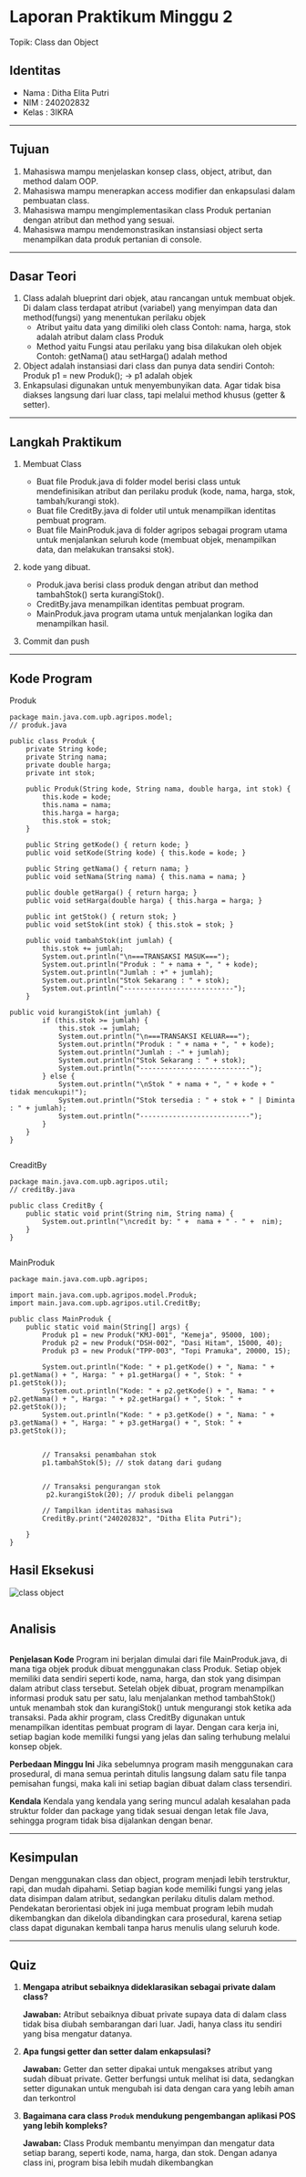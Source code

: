# Laporan Praktikum Minggu 2 
Topik: Class dan Object

## Identitas
- Nama  : Ditha Elita Putri
- NIM   : 240202832
- Kelas : 3IKRA
---

## Tujuan
1. Mahasiswa mampu menjelaskan konsep class, object, atribut, dan method dalam OOP.
2. Mahasiswa mampu menerapkan access modifier dan enkapsulasi dalam pembuatan class.
3. Mahasiswa mampu mengimplementasikan class Produk pertanian dengan atribut dan method yang sesuai.
4. Mahasiswa mampu mendemonstrasikan instansiasi object serta menampilkan data produk pertanian di console.

---

## Dasar Teori
1. Class adalah blueprint dari objek, atau rancangan untuk membuat objek.
Di dalam class terdapat atribut (variabel) yang menyimpan data dan method(fungsi) yang menentukan perilaku objek
   - Atribut yaitu data yang dimiliki oleh class
   Contoh: nama, harga, stok adalah atribut dalam class Produk
   - Method yaitu Fungsi atau perilaku yang bisa dilakukan oleh objek
   Contoh: getNama() atau setHarga() adalah method
2. Object adalah instansiasi dari class dan punya data sendiri
   Contoh: Produk p1 = new Produk(); → p1 adalah objek
4. Enkapsulasi digunakan untuk menyembunyikan data. Agar tidak bisa diakses langsung dari luar class, tapi melalui method khusus (getter & setter).

---

## Langkah Praktikum
1. Membuat Class 
   - Buat file Produk.java di folder model berisi class untuk mendefinisikan atribut dan perilaku produk (kode, nama, harga, stok, tambah/kurangi stok).
   - Buat file CreditBy.java di folder util untuk menampilkan identitas pembuat program.
   - Buat file MainProduk.java di folder agripos sebagai program utama untuk menjalankan seluruh kode (membuat objek, menampilkan data, dan melakukan transaksi stok).

2. kode yang dibuat.
   - Produk.java berisi class produk dengan atribut dan method tambahStok() serta kurangiStok().
   -  CreditBy.java menampilkan identitas pembuat program.
   - MainProduk.java program utama untuk menjalankan logika dan menampilkan hasil.
   
3. Commit dan push

---

## Kode Program

Produk
```
package main.java.com.upb.agripos.model;
// produk.java

public class Produk {
    private String kode;
    private String nama;
    private double harga;
    private int stok;

    public Produk(String kode, String nama, double harga, int stok) {
        this.kode = kode;
        this.nama = nama;
        this.harga = harga;
        this.stok = stok;
    }

    public String getKode() { return kode; }
    public void setKode(String kode) { this.kode = kode; }

    public String getNama() { return nama; }
    public void setNama(String nama) { this.nama = nama; }

    public double getHarga() { return harga; }
    public void setHarga(double harga) { this.harga = harga; }

    public int getStok() { return stok; }
    public void setStok(int stok) { this.stok = stok; }

    public void tambahStok(int jumlah) {
        this.stok += jumlah;
        System.out.println("\n===TRANSAKSI MASUK===");
        System.out.println("Produk : " + nama + ", " + kode);
        System.out.println("Jumlah : +" + jumlah);
        System.out.println("Stok Sekarang : " + stok);
        System.out.println("---------------------------");
    }

public void kurangiStok(int jumlah) {
        if (this.stok >= jumlah) {
            this.stok -= jumlah;
            System.out.println("\n===TRANSAKSI KELUAR===");
            System.out.println("Produk : " + nama + ", " + kode);
            System.out.println("Jumlah : -" + jumlah);
            System.out.println("Stok Sekarang : " + stok);
            System.out.println("---------------------------");
        } else {
            System.out.println("\nStok " + nama + ", " + kode + " tidak mencukupi!");
            System.out.println("Stok tersedia : " + stok + " | Diminta : " + jumlah);
            System.out.println("---------------------------");
        }
    }
}


```
CreaditBy
```
package main.java.com.upb.agripos.util;
// creditBy.java

public class CreditBy {
    public static void print(String nim, String nama) {
        System.out.println("\ncredit by: " +  nama + " - " +  nim);
    }
}


```
MainProduk
```
package main.java.com.upb.agripos;

import main.java.com.upb.agripos.model.Produk;
import main.java.com.upb.agripos.util.CreditBy;

public class MainProduk {
    public static void main(String[] args) {
        Produk p1 = new Produk("KMJ-001", "Kemeja", 95000, 100);
        Produk p2 = new Produk("DSH-002", "Dasi Hitam", 15000, 40);
        Produk p3 = new Produk("TPP-003", "Topi Pramuka", 20000, 15);

        System.out.println("Kode: " + p1.getKode() + ", Nama: " + p1.getNama() + ", Harga: " + p1.getHarga() + ", Stok: " + p1.getStok());
        System.out.println("Kode: " + p2.getKode() + ", Nama: " + p2.getNama() + ", Harga: " + p2.getHarga() + ", Stok: " + p2.getStok());
        System.out.println("Kode: " + p3.getKode() + ", Nama: " + p3.getNama() + ", Harga: " + p3.getHarga() + ", Stok: " + p3.getStok());
        

        // Transaksi penambahan stok
        p1.tambahStok(5); // stok datang dari gudang
      

        // Transaksi pengurangan stok
         p2.kurangiStok(20); // produk dibeli pelanggan

        // Tampilkan identitas mahasiswa
        CreditBy.print("240202832", "Ditha Elita Putri");
        
    }
}

```

## Hasil Eksekusi
![class   object](https://github.com/user-attachments/assets/204cc986-821a-458b-adf6-29d9006452ee)



```
```
## Analisis
```
```
   **Penjelasan Kode**
Program ini berjalan dimulai dari file MainProduk.java, di mana tiga objek produk dibuat menggunakan class Produk. Setiap objek memiliki data sendiri seperti kode, nama, harga, dan stok yang disimpan dalam atribut class tersebut. Setelah objek dibuat, program menampilkan informasi produk satu per satu, lalu menjalankan method tambahStok() untuk menambah stok dan kurangiStok() untuk mengurangi stok ketika ada transaksi. Pada akhir program, class CreditBy digunakan untuk menampilkan identitas pembuat program di layar. Dengan cara kerja ini, setiap bagian kode memiliki fungsi yang jelas dan saling terhubung melalui konsep objek.

**Perbedaan Minggu Ini**
Jika sebelumnya program masih menggunakan cara prosedural, di mana semua perintah ditulis langsung dalam satu file tanpa pemisahan fungsi, maka kali ini setiap bagian dibuat dalam class tersendiri.

**Kendala**
Kendala yang kendala yang sering muncul adalah kesalahan pada struktur folder dan package yang tidak sesuai dengan letak file Java, sehingga program tidak bisa dijalankan dengan benar.

---

## **Kesimpulan**

Dengan menggunakan class dan object, program menjadi lebih terstruktur, rapi, dan mudah dipahami. Setiap bagian kode memiliki fungsi yang jelas data disimpan dalam atribut, sedangkan perilaku ditulis dalam method. Pendekatan berorientasi objek ini juga membuat program lebih mudah dikembangkan dan dikelola dibandingkan cara prosedural, karena setiap class dapat digunakan kembali tanpa harus menulis ulang seluruh kode.

---

## Quiz
1. **Mengapa atribut sebaiknya dideklarasikan sebagai private dalam class?**
   
   **Jawaban:** Atribut sebaiknya dibuat private supaya data di dalam class tidak bisa diubah sembarangan dari luar. Jadi, hanya class itu sendiri yang bisa mengatur datanya.

2. **Apa fungsi getter dan setter dalam enkapsulasi?**
   
   **Jawaban:** Getter dan setter dipakai untuk mengakses atribut yang sudah dibuat private. Getter berfungsi untuk melihat isi data, sedangkan setter digunakan untuk mengubah isi data dengan cara yang lebih aman dan terkontrol

3. **Bagaimana cara class `Produk` mendukung pengembangan aplikasi POS yang lebih kompleks?**
   
   **Jawaban:** Class Produk membantu menyimpan dan mengatur data setiap barang, seperti kode, nama, harga, dan stok. Dengan adanya class ini, program bisa lebih mudah dikembangkan
